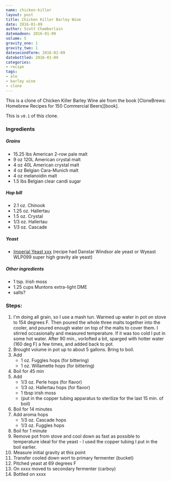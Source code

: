 ```yaml
---
name: chicken-killer
layout: post
title: Chicken Killer Barley Wine
date: 2016-01-09
author: Scott Chamberlain
datemadeon: 2016-01-09
volume: 5
gravity_one: 1
gravity_two: 1
datesecondferm: 2016-01-09
datebottled: 2016-01-09
categories:
- recipe
tags:
- ale
- barley wine
- clone
---
```


This is a clone of Chicken Killer Barley Wine ale from the book [CloneBrews: Homebrew Recipes for 150 Commercial Beers][book].

This is `v0.1` of this clone.

### Ingredients

##### Grains

+ 15.25 lbs American 2-row pale malt
+ 9 oz 120L American crystal malt
+ 4 oz 40L American crystal malt
+ 4 oz Belgian Cara-Munich malt
+ 4 oz melanoidin malt
+ 1.5 lbs Belgian clear candi sugar

##### Hop bill

+ 2.1 oz. Chinook
+ 1.25 oz. Hallertau
+ 1.5 oz. Crystal
+ 1/3 oz. Hallertau
+ 1/3 oz. Cascade

##### Yeast

+ [Imperial Yeast xxx](http://www.imperialyeast.com/yeast-strains/) (recipe had Danstar Windsor ale yeast or Wyeast WLP099 super high gravity ale yeast)

##### Other ingredients

+ 1 tsp. Irish moss
+ 1.25 cups Muntons extra-light DME
+ salts?

### Steps:

1. I'm doing all grain, so I use a mash tun. Warmed up water in pot on stove to 154 degrees F. Then poured the whole three malts together into the cooler, and poured enough water on top of the malts to cover them.  I stirred occasionally and measured temperature. If it was too cold I put in some hot water.  After 90 min., vorlofted a bit, sparged with hotter water (160 deg F) a few times, and added back to pot.
2. Brought volume in pot up to about 5 gallons. Bring to boil.
3. Add
	+ 1 oz. Fuggles hops (for bittering)
	+ 1 oz. Willamette hops (for bittering)
4. Boil for 45 min
5. Add
	+ 1/3 oz. Perle hops (for flavor)
	+ 1/3 oz. Hallertau hops (for flavor)
	+ 1 tbsp irish moss
	+ (put in the copper tubing apparatus to sterilize for the last 15 min. of boil)
6. Boil for 14 minutes
7. Add aroma hops
	+ 1/3 oz. Cascade hops
	+ 1/3 oz. Fuggles hops
8. Boil for 1 minute
9. Remove pot from stove and cool down as fast as possible to temperature ideal for the yeast - I used the copper tubing I put in the boil earlier.
10. Measure initial gravity at this point
11. Transfer cooled down wort to primary fermenter (bucket)
12. Pitched yeast at 69 degrees F
13. On xxxx moved to secondary fermenter (carboy)
14. Bottled on xxxx
